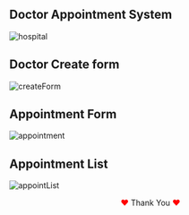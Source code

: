 ## Doctor Appointment System


    
 ![hospital](https://user-images.githubusercontent.com/80118217/169105739-1222b66e-c8bf-4541-b200-f1363a333654.JPG)


## Doctor Create form

![createForm](https://user-images.githubusercontent.com/80118217/171988587-7657b344-19af-4af7-ab62-9869538354cf.JPG)


## Appointment Form

![appointment](https://user-images.githubusercontent.com/80118217/172020462-27de4212-1a65-4bfd-be9f-03f94274f75c.JPG)


## Appointment List

![appointList](https://user-images.githubusercontent.com/80118217/172020581-f669da5e-e907-41d0-8604-33f781a1c178.JPG)

<p align="center"><span style="color: red;">&hearts;</span> Thank You <span style="color:red;">&hearts;</span></p>
